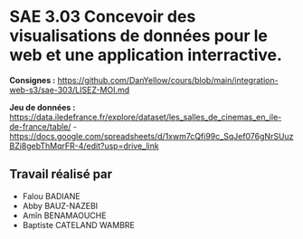 # SAE 3.03 Concevoir des visualisations de données pour le web et une application interractive.

**Consignes :** https://github.com/DanYellow/cours/blob/main/integration-web-s3/sae-303/LISEZ-MOI.md

**Jeu de données :** https://data.iledefrance.fr/explore/dataset/les_salles_de_cinemas_en_ile-de-france/table/ - https://docs.google.com/spreadsheets/d/1xwm7cQfi99c_SqJef076gNrSUuzBZi8gebThMqrFR-4/edit?usp=drive_link

## Travail réalisé par
- Falou BADIANE
- Abby BAUZ-NAZEBI
- Amîn BENAMAOUCHE
- Baptiste CATELAND WAMBRE
